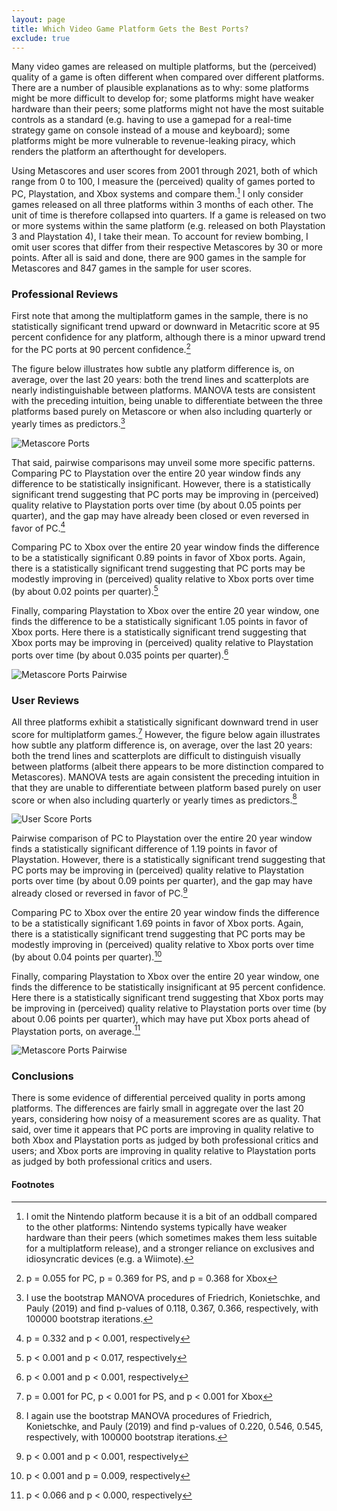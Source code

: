 ```yaml
---
layout: page
title: Which Video Game Platform Gets the Best Ports?
exclude: true
---
```


Many video games are released on multiple platforms, but the (perceived) quality of a game is often different when compared over different platforms. There are a number of plausible explanations as to why: some platforms might be more difficult to develop for; some platforms might have weaker hardware than their peers; some platforms might not have the most suitable controls as a standard (e.g. having to use a gamepad for a real-time strategy game on console instead of a mouse and keyboard); some platforms might be more vulnerable to revenue-leaking piracy, which renders the platform an afterthought for developers.

Using Metascores and user scores from 2001 through 2021, both of which range from 0 to 100, I measure the (perceived) quality of games ported to PC, Playstation, and Xbox systems and compare them.[^1] I only consider games released on all three platforms within 3 months of each other. The unit of time is therefore collapsed into quarters. If a game is released on two or more systems within the same platform (e.g. released on both Playstation 3 and Playstation 4), I take their mean. To account for review bombing, I omit user scores that differ from their respective Metascores by 30 or more points. After all is said and done, there are 900 games in the sample for Metascores and 847 games in the sample for user scores.

[^1]: I omit the Nintendo platform because it is a bit of an oddball compared to the other platforms: Nintendo systems typically have weaker hardware than their peers (which sometimes makes them less suitable for a multiplatform release), and a stronger reliance on exclusives and idiosyncratic devices (e.g. a Wiimote).


### Professional Reviews ###
First note that among the multiplatform games in the sample, there is no statistically significant trend upward or downward in Metacritic score at 95 percent confidence for any platform, although there is a minor upward trend for the PC ports at 90 percent confidence.[^2]

The figure below illustrates how subtle any platform difference is, on average, over the last 20 years: both the trend lines and scatterplots are nearly indistinguishable between platforms. MANOVA tests are consistent with the preceding intuition, being unable to differentiate between the three platforms based purely on Metascore or when also including quarterly or yearly times as predictors.[^3]

![Metascore Ports](multiport_metascores.png)

That said, pairwise comparisons may unveil some more specific patterns. Comparing PC to Playstation over the entire 20 year window finds any difference to be statistically insignificant. However, there is a statistically significant trend suggesting that PC ports may be improving in (perceived) quality relative to Playstation ports over time (by about 0.05 points per quarter), and the gap may have already been closed or even reversed in favor of PC.[^4]

Comparing PC to Xbox over the entire 20 year window finds the difference to be a statistically significant 0.89 points in favor of Xbox ports. Again, there is a statistically significant trend suggesting that PC ports may be modestly improving in (perceived) quality relative to Xbox ports over time (by about 0.02 points per quarter).[^5]

Finally, comparing Playstation to Xbox over the entire 20 year window, one finds the difference to be a statistically significant 1.05 points in favor of Xbox ports. Here there is a statistically significant trend suggesting that Xbox ports may be improving in (perceived) quality relative to Playstation ports over time (by about 0.035 points per quarter).[^6]

![Metascore Ports Pairwise](multiport_metascores_pairwise.png)


[^2]: p = 0.055 for PC, p = 0.369 for PS, and p = 0.368 for Xbox
[^3]: I use the bootstrap MANOVA procedures of Friedrich, Konietschke, and Pauly (2019) and find p-values of 0.118, 0.367, 0.366, respectively, with 100000 bootstrap iterations.
[^4]: p = 0.332 and p < 0.001, respectively
[^5]: p < 0.001 and p < 0.017, respectively
[^6]: p < 0.001 and p < 0.001, respectively




### User Reviews ###
All three platforms exhibit a statistically significant downward trend in user score for multiplatform games.[^7] However, the figure below again illustrates how subtle any platform difference is, on average, over the last 20 years: both the trend lines and scatterplots are difficult to distinguish visually between platforms (albeit there appears to be more distinction compared to Metascores). MANOVA tests are again consistent the preceding intuition in that they are unable to differentiate between platform based purely on user score or when also including quarterly or yearly times as predictors.[^8]


![User Score Ports](multiport_userscores.png)

Pairwise comparison of PC to Playstation over the entire 20 year window finds a statistically significant difference of 1.19 points in favor of Playstation. However, there is a statistically significant trend suggesting that PC ports may be improving in (perceived) quality relative to Playstation ports over time (by about 0.09 points per quarter), and the gap may have already closed or reversed in favor of PC.[^9]

Comparing PC to Xbox over the entire 20 year window finds the difference to be a statistically significant 1.69 points in favor of Xbox ports. Again, there is a statistically significant trend suggesting that PC ports may be modestly improving in (perceived) quality relative to Xbox ports over time (by about 0.04 points per quarter).[^10]

Finally, comparing Playstation to Xbox over the entire 20 year window, one finds the difference to be statistically insignificant at 95 percent confidence. Here there is a statistically significant trend suggesting that Xbox ports may be improving in (perceived) quality relative to Playstation ports over time (by about 0.06 points per quarter), which may have put Xbox ports ahead of Playstation ports, on average.[^11]

![Metascore Ports Pairwise](multiport_userscores_pairwise.png)


[^7]: p = 0.001 for PC, p < 0.001 for PS, and p < 0.001 for Xbox
[^8]: I again use the bootstrap MANOVA procedures of Friedrich, Konietschke, and Pauly (2019) and find p-values of 0.220, 0.546, 0.545, respectively, with 100000 bootstrap iterations.
[^9]: p < 0.001 and p < 0.001, respectively
[^10]: p < 0.001 and p = 0.009, respectively
[^11]: p < 0.066 and p < 0.000, respectively


### Conclusions ###
There is some evidence of differential perceived quality in ports among platforms. The differences are fairly small in aggregate over the last 20 years, considering how noisy of a measurement scores are as quality. That said, over time it appears that PC ports are improving in quality relative to both Xbox and Playstation ports as judged by both professional critics and users; and Xbox ports are improving in quality relative to Playstation ports as judged by both professional critics and users.


#### Footnotes ####
